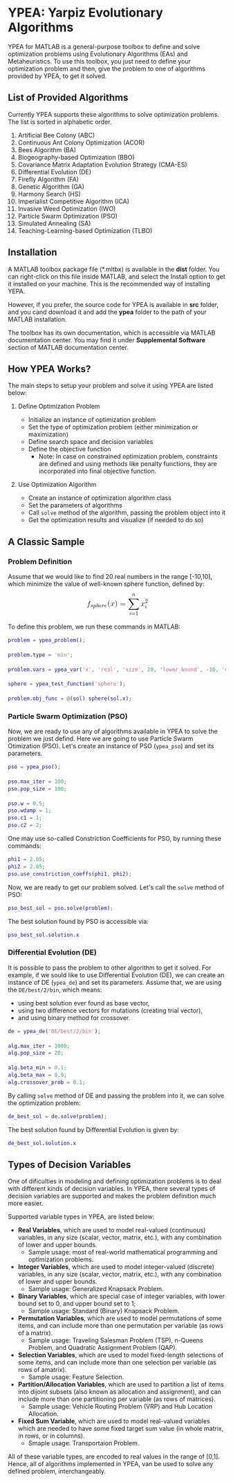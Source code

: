 # YPEA: Yarpiz Evolutionary Algorithms
YPEA for MATLAB is a general-purpose toolbox to define and solve optimization problems using Evolutionary Algorithms (EAs) and Metaheuristics. To use this toolbox, you just need to define your optimization problem and then, give the problem to one of algorithms provided by YPEA, to get it solved.

## List of Provided Algorithms
Currently YPEA supports these algorithms to solve optimization problems. The list is sorted in alphabetic order.

1. Artificial Bee Colony (ABC)
2. Continuous Ant Colony Optimization (ACOR)
3. Bees Algorithm (BA)
4. Biogeography-based Optimization (BBO)
5. Covariance Matrix Adaptation Evolution Strategy (CMA-ES)
6. Differential Evolution (DE)
7. Firefly Algorithm (FA)
8. Genetic Algorithm (GA)
9. Harmony Search (HS)
10. Imperialist Competitive Algorithm (ICA)
11. Invasive Weed Optimization (IWO)
12. Particle Swarm Optimization (PSO)
13. Simulated Annealing (SA)
14. Teaching-Learning-based Optimization (TLBO)

## Installation
A MATLAB toolbox package file (*.mltbx) is available in the **dist** folder. You can right-click on this file inside MATLAB, and select the Install option to get it installed on your machine. This is the recommended way of installing YEPA.

However, if you prefer, the source code for YPEA is available in **src** folder, and you cand download it and add the **ypea** folder to the path of your MATLAB installation. 

The toolbox has its own documentation, which is accessible via MATLAB documentation center. You may find it under **Supplemental Software** section of MATLAB documentation center.

## How YPEA Works?
The main steps to setup your problem and solve it using YPEA are listed below:
1. Define Optimization Problem
   - Initialize an instance of optimization problem
   - Set the type of optimization problem (either minimization or maximization)
   - Define search space and decision variables
   - Define the objective function
     - Note: In case on constrained optimization problem, constraints are defined and using methods like penalty functions, they are incorporated into final objective function.
   
2. Use Optimization Algorithm
    - Create an instance of optimization algorithm class
    - Set the parameters of algorithms
    - Call `solve` method of the algorithm, passing the problem object into it
    - Get the optimization results and visualize (if needed to do so)

## A Classic Sample
### Problem Definition
Assume that we would like to find 20 real numbers in the range [-10,10], which minimize the value of well-known sphere function, defined by:

<p style="text-align: center;">
    <img src="assets/img/eq.sphere.gif">
</p>

To define this problem, we run these commands in MATLAB:
```matlab
problem = ypea_problem();

problem.type = 'min';

problem.vars = ypea_var('x', 'real', 'size', 20, 'lower_bound', -10, 'upper_bound', 10);

sphere = ypea_test_function('sphere');

problem.obj_func = @(sol) sphere(sol.x);
```

### Particle Swarm Optimization (PSO)
Now, we are ready to use any of algorithms available in YPEA to solve the problem we just defind. Here we are going to use Particle Swarm Otimization (PSO). Let's create an instance of PSO (`ypea_pso`) and set its parameters.
```matlab
pso = ypea_pso();

pso.max_iter = 100;
pso.pop_size = 100;

pso.w = 0.5;
pso.wdamp = 1;
pso.c1 = 1;
pso.c2 = 2;
```

One may use so-called Constriction Coefficients for PSO, by running these commands:
```matlab
phi1 = 2.05;
phi2 = 2.05;
pso.use_constriction_coeffs(phi1, phi2);
```

Now, we are ready to get our problem solved. Let's call the `solve` method of PSO:
```matlab
pso_best_sol = pso.solve(problem);
```

The best solution found by PSO is accessible via:
```matlab
pso_best_sol.solution.x
```

### Differential Evolution (DE)
It is possible to pass the problem to other algorithm to get it solved. For example, if we sould like to use Differential Evolution (DE), we can create an instance of DE (`ypea_de`) and set its parameters. Assume that, we are using the `DE/best/2/bin`, which means:
- using best solution ever found as base vector,
- using two difference vectors for mutations (creating trial vector),
- and using binary method for crossover.

```matlab
de = ypea_de('DE/best/2/bin');

alg.max_iter = 1000;
alg.pop_size = 20;

alg.beta_min = 0.1;
alg.beta_max = 0.9;
alg.crossover_prob = 0.1;
```

By calling `solve` method of DE and passing the problem into it, we can solve the optimization problem:
```matlab
de_best_sol = de.solve(problem);
```

The best solution found by Differential Evolution is given by:
```matlab
de_best_sol.solution.x
```

## Types of Decision Variables
One of dificulties in modeling and defining optimization problems is to deal with different kinds of decision variables. In YPEA, there several types of decision variables are supported and makes the problem definition much more easier.

Supported variable types in YPEA, are listed below:
- **Real Variables**, which are used to model real-valued (continuous) variables, in any size (scalar, vector, matrix, etc.), with any combination of lower and upper bounds.
  - Sample usage: most of real-world mathematical programming and optimization problems.
- **Integer Variables**, which are used to model integer-valued (discrete) variables, in any size (scalar, vector, matrix, etc.), with any combination of lower and upper bounds.
  - Sample usage: Generalized Knapsack Problem.
- **Binary Variables**, which are special case of integer variables, with lower bound set to 0, and upper bound set to 1;
  - Sample usage: Standard (Binary) Knapsack Problem.
- **Permutation Variables**, which are used to model permutations of some items, and can include more than one permutation per variable (as rows of a matrix).
  - Sample usage: Traveling Salesman Problem (TSP), n-Queens Problem, and Quadratic Assignment Problem (QAP).
- **Selection Variables**, which are used to model fixed-length selections of some items, and can include more than one selection per variable (as rows of amatrix).
  - Sample usage: Feature Selection.
- **Partition/Allocation Variables**, which are used to partition a list of items into dijoint subsets (also known as allocation and assignment), and can include more than one partitioning per variable (as rows of matrices).
  - Sample usage: Vehicle Routing Problem (VRP) and Hub Location Allocation.
- **Fixed Sum Variable**, which are used to model real-valued variables which are needed to have some fixed target sum value (in whole matrix, in rows, or in columns).
  - Smaple usage: Transportaion Problem.

All of these variable types, are encoded to real values in the range of [0,1]. Hence, all of algorithms implemented in YPEA, van be used to solve any defined problem, interchangeably.
